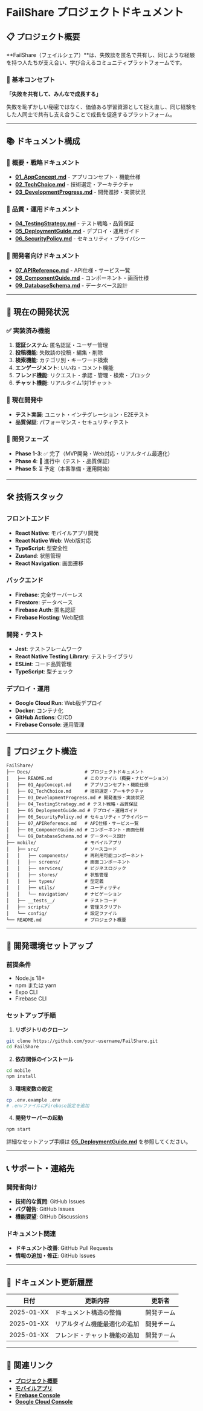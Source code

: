 # FailShare プロジェクトドキュメント

## 📋 プロジェクト概要

**FailShare（フェイルシェア）**は、失敗談を匿名で共有し、同じような経験を持つ人たちが支え合い、学び合えるコミュニティプラットフォームです。

### 🎯 基本コンセプト
**「失敗を共有して、みんなで成長する」**

失敗を恥ずかしい秘密ではなく、価値ある学習資源として捉え直し、同じ経験をした人同士で共有し支え合うことで成長を促進するプラットフォーム。

---

## 📚 ドキュメント構成

### 🎯 **概要・戦略ドキュメント**
- **[01_AppConcept.md](./01_AppConcept.md)** - アプリコンセプト・機能仕様
- **[02_TechChoice.md](./02_TechChoice.md)** - 技術選定・アーキテクチャ
- **[03_DevelopmentProgress.md](./03_DevelopmentProgress.md)** - 開発進捗・実装状況

### 🧪 **品質・運用ドキュメント**
- **[04_TestingStrategy.md](./04_TestingStrategy.md)** - テスト戦略・品質保証
- **[05_DeploymentGuide.md](./05_DeploymentGuide.md)** - デプロイ・運用ガイド
- **[06_SecurityPolicy.md](./06_SecurityPolicy.md)** - セキュリティ・プライバシー

### 📖 **開発者向けドキュメント**
- **[07_APIReference.md](./07_APIReference.md)** - API仕様・サービス一覧
- **[08_ComponentGuide.md](./08_ComponentGuide.md)** - コンポーネント・画面仕様
- **[09_DatabaseSchema.md](./09_DatabaseSchema.md)** - データベース設計

---

## 🚀 現在の開発状況

### ✅ **実装済み機能**
1. **認証システム**: 匿名認証・ユーザー管理
2. **投稿機能**: 失敗談の投稿・編集・削除
3. **検索機能**: カテゴリ別・キーワード検索
4. **エンゲージメント**: いいね・コメント機能
5. **フレンド機能**: リクエスト・承認・管理・検索・ブロック
6. **チャット機能**: リアルタイム1対1チャット

### 🔄 **現在開発中**
- **テスト実装**: ユニット・インテグレーション・E2Eテスト
- **品質保証**: パフォーマンス・セキュリティテスト

### 📅 **開発フェーズ**
- **Phase 1-3**: ✅ 完了（MVP開発・Web対応・リアルタイム最適化）
- **Phase 4**: 🔄 進行中（テスト・品質保証）
- **Phase 5**: ⏳ 予定（本番準備・運用開始）

---

## 🛠️ 技術スタック

### **フロントエンド**
- **React Native**: モバイルアプリ開発
- **React Native Web**: Web版対応
- **TypeScript**: 型安全性
- **Zustand**: 状態管理
- **React Navigation**: 画面遷移

### **バックエンド**
- **Firebase**: 完全サーバーレス
- **Firestore**: データベース
- **Firebase Auth**: 匿名認証
- **Firebase Hosting**: Web配信

### **開発・テスト**
- **Jest**: テストフレームワーク
- **React Native Testing Library**: テストライブラリ
- **ESLint**: コード品質管理
- **TypeScript**: 型チェック

### **デプロイ・運用**
- **Google Cloud Run**: Web版デプロイ
- **Docker**: コンテナ化
- **GitHub Actions**: CI/CD
- **Firebase Console**: 運用管理

---

## 📁 プロジェクト構造

```
FailShare/
├── Docs/                    # プロジェクトドキュメント
│   ├── README.md            # このファイル（概要・ナビゲーション）
│   ├── 01_AppConcept.md     # アプリコンセプト・機能仕様
│   ├── 02_TechChoice.md     # 技術選定・アーキテクチャ
│   ├── 03_DevelopmentProgress.md # 開発進捗・実装状況
│   ├── 04_TestingStrategy.md # テスト戦略・品質保証
│   ├── 05_DeploymentGuide.md # デプロイ・運用ガイド
│   ├── 06_SecurityPolicy.md # セキュリティ・プライバシー
│   ├── 07_APIReference.md   # API仕様・サービス一覧
│   ├── 08_ComponentGuide.md # コンポーネント・画面仕様
│   └── 09_DatabaseSchema.md # データベース設計
├── mobile/                  # モバイルアプリ
│   ├── src/                 # ソースコード
│   │   ├── components/      # 再利用可能コンポーネント
│   │   ├── screens/         # 画面コンポーネント
│   │   ├── services/        # ビジネスロジック
│   │   ├── stores/          # 状態管理
│   │   ├── types/           # 型定義
│   │   ├── utils/           # ユーティリティ
│   │   └── navigation/      # ナビゲーション
│   ├── __tests__/           # テストコード
│   ├── scripts/             # 管理スクリプト
│   └── config/              # 設定ファイル
└── README.md                # プロジェクト概要
```

---

## 🔧 開発環境セットアップ

### 前提条件
- Node.js 18+
- npm または yarn
- Expo CLI
- Firebase CLI

### セットアップ手順

1. **リポジトリのクローン**
```bash
git clone https://github.com/your-username/FailShare.git
cd FailShare
```

2. **依存関係のインストール**
```bash
cd mobile
npm install
```

3. **環境変数の設定**
```bash
cp .env.example .env
# .envファイルにFirebase設定を追加
```

4. **開発サーバーの起動**
```bash
npm start
```

詳細なセットアップ手順は **[05_DeploymentGuide.md](./05_DeploymentGuide.md)** を参照してください。

---

## 📞 サポート・連絡先

### 開発者向け
- **技術的な質問**: GitHub Issues
- **バグ報告**: GitHub Issues
- **機能要望**: GitHub Discussions

### ドキュメント関連
- **ドキュメント改善**: GitHub Pull Requests
- **情報の追加・修正**: GitHub Issues

---

## 📝 ドキュメント更新履歴

| 日付 | 更新内容 | 更新者 |
|------|----------|--------|
| 2025-01-XX | ドキュメント構造の整備 | 開発チーム |
| 2025-01-XX | リアルタイム機能最適化の追加 | 開発チーム |
| 2025-01-XX | フレンド・チャット機能の追加 | 開発チーム |

---

## 🔗 関連リンク

- **[プロジェクト概要](../README.md)**
- **[モバイルアプリ](../mobile/README.md)**
- **[Firebase Console](https://console.firebase.google.com/)**
- **[Google Cloud Console](https://console.cloud.google.com/)** 